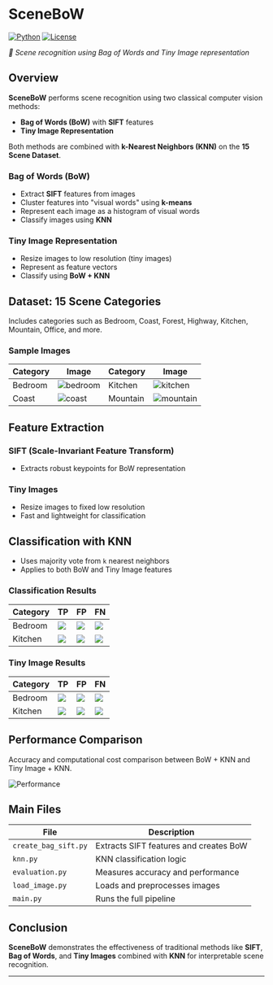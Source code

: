 # SceneBoW

[![Python][python-badge]][python-url]
[![License][license-badge]][license-url]

*👀 Scene recognition using Bag of Words and Tiny Image representation*

## Overview

**SceneBoW** performs scene recognition using two classical computer vision methods:

* **Bag of Words (BoW)** with **SIFT** features
* **Tiny Image Representation**

Both methods are combined with **k-Nearest Neighbors (KNN)** on the **15 Scene Dataset**.

### Bag of Words (BoW)

* Extract **SIFT** features from images
* Cluster features into "visual words" using **k-means**
* Represent each image as a histogram of visual words
* Classify images using **KNN**

### Tiny Image Representation

* Resize images to low resolution (tiny images)
* Represent as feature vectors
* Classify using **BoW + KNN**

## Dataset: 15 Scene Categories

Includes categories such as Bedroom, Coast, Forest, Highway, Kitchen, Mountain, Office, and more.

### Sample Images

| Category | Image                                                         | Category | Image                                                              |
| -------- | ------------------------------------------------------------- | -------- | ------------------------------------------------------------------ |
| Bedroom  | ![bedroom](/result/Bag%20of%20Words/bag_words/bedroom_fn.png) | Kitchen  | ![kitchen](/result/Bag%20of%20Words/bag_words/kitchen_train.png)   |
| Coast    | ![coast](/result/Bag%20of%20Words/bag_words/coast_train.png)  | Mountain | ![mountain](/result/Bag%20of%20Words/bag_words/mountain_train.png) |

## Feature Extraction

### SIFT (Scale-Invariant Feature Transform)

* Extracts robust keypoints for BoW representation

### Tiny Images

* Resize images to fixed low resolution
* Fast and lightweight for classification

## Classification with KNN

* Uses majority vote from `k` nearest neighbors
* Applies to both BoW and Tiny Image features

### Classification Results

| Category | TP                                                     | FP                                                     | FN                                                     |
| -------- | ------------------------------------------------------ | ------------------------------------------------------ | ------------------------------------------------------ |
| Bedroom  | ![](/result/Bag%20of%20Words/bag_words/bedroom_tp.png) | ![](/result/Bag%20of%20Words/bag_words/bedroom_fp.png) | ![](/result/Bag%20of%20Words/bag_words/bedroom_fn.png) |
| Kitchen  | ![](/result/Bag%20of%20Words/bag_words/kitchen_tp.png) | ![](/result/Bag%20of%20Words/bag_words/kitchen_fp.png) | ![](/result/Bag%20of%20Words/bag_words/kitchen_fn.png) |

### Tiny Image Results

| Category | TP                                                | FP                                                | FN                                                |
| -------- | ------------------------------------------------- | ------------------------------------------------- | ------------------------------------------------- |
| Bedroom  | ![](/result/tiny_image/tiny_image/bedroom_tp.png) | ![](/result/tiny_image/tiny_image/bedroom_fp.png) | ![](/result/tiny_image/tiny_image/bedroom_fn.png) |
| Kitchen  | ![](/result/tiny_image/tiny_image/kitchen_tp.png) | ![](/result/tiny_image/tiny_image/kitchen_fp.png) | ![](/result/tiny_image/tiny_image/kitchen_fn.png) |

## Performance Comparison

Accuracy and computational cost comparison between BoW + KNN and Tiny Image + KNN.

![Performance](2.png)

## Main Files

| File                 | Description                            |
| -------------------- | -------------------------------------- |
| `create_bag_sift.py` | Extracts SIFT features and creates BoW |
| `knn.py`             | KNN classification logic               |
| `evaluation.py`      | Measures accuracy and performance      |
| `load_image.py`      | Loads and preprocesses images          |
| `main.py`            | Runs the full pipeline                 |

## Conclusion

**SceneBoW** demonstrates the effectiveness of traditional methods like **SIFT**, **Bag of Words**, and **Tiny Images** combined with **KNN** for interpretable scene recognition.

---

[python-badge]: https://img.shields.io/badge/Python-3776AB?style=flat&logo=python&logoColor=white
[python-url]: https://www.python.org/
[license-badge]: https://img.shields.io/badge/license-MIT-green
[license-url]: https://opensource.org/licenses/MIT
